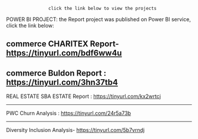                     click the link below to view the projects
  
  POWER BI PROJECT: 
  the Report project was published on Power BI service, click the link below: 

commerce 
CHARITEX  Report-      https://tinyurl.com/bdf6ww4u
---------------------
commerce
Buldon Report :              https://tinyurl.com/3hn37tb4
-------------------------
REAL ESTATE 
SBA ESTATE Report :            https://tinyurl.com/kx2wrtcj

---------------------------------
PWC Churn Analysis :    https://tinyurl.com/24r5a73b

------------------------------------
Diversity Inclusion Analysis-    https://tinyurl.com/5b7vrndj
